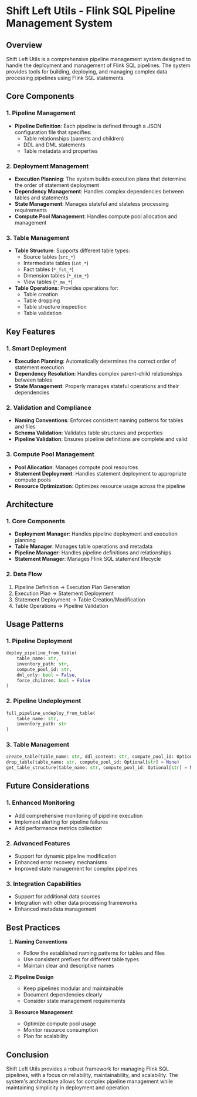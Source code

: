 # Shift Left Utils - Flink SQL Pipeline Management System

## Overview
Shift Left Utils is a comprehensive pipeline management system designed to handle the deployment and management of Flink SQL pipelines. The system provides tools for building, deploying, and managing complex data processing pipelines using Flink SQL statements.

## Core Components

### 1. Pipeline Management

- **Pipeline Definition**: Each pipeline is defined through a JSON configuration file that specifies:
  - Table relationships (parents and children)
  - DDL and DML statements
  - Table metadata and properties

### 2. Deployment Management
- **Execution Planning**: The system builds execution plans that determine the order of statement deployment
- **Dependency Management**: Handles complex dependencies between tables and statements
- **State Management**: Manages stateful and stateless processing requirements
- **Compute Pool Management**: Handles compute pool allocation and management

### 3. Table Management
- **Table Structure**: Supports different table types:
  - Source tables (`src_*`)
  - Intermediate tables (`int_*`)
  - Fact tables (`*_fct_*`)
  - Dimension tables (`*_dim_*`)
  - View tables (`*_mv_*`)
- **Table Operations**: Provides operations for:
  - Table creation
  - Table dropping
  - Table structure inspection
  - Table validation

## Key Features

### 1. Smart Deployment
- **Execution Planning**: Automatically determines the correct order of statement execution
- **Dependency Resolution**: Handles complex parent-child relationships between tables
- **State Management**: Properly manages stateful operations and their dependencies

### 2. Validation and Compliance
- **Naming Conventions**: Enforces consistent naming patterns for tables and files
- **Schema Validation**: Validates table structures and properties
- **Pipeline Validation**: Ensures pipeline definitions are complete and valid

### 3. Compute Pool Management
- **Pool Allocation**: Manages compute pool resources
- **Statement Deployment**: Handles statement deployment to appropriate compute pools
- **Resource Optimization**: Optimizes resource usage across the pipeline

## Architecture

### 1. Core Components
- **Deployment Manager**: Handles pipeline deployment and execution planning
- **Table Manager**: Manages table operations and metadata
- **Pipeline Manager**: Handles pipeline definitions and relationships
- **Statement Manager**: Manages Flink SQL statement lifecycle

### 2. Data Flow
1. Pipeline Definition → Execution Plan Generation
2. Execution Plan → Statement Deployment
3. Statement Deployment → Table Creation/Modification
4. Table Operations → Pipeline Validation

## Usage Patterns

### 1. Pipeline Deployment
```python
deploy_pipeline_from_table(
    table_name: str,
    inventory_path: str,
    compute_pool_id: str,
    dml_only: bool = False,
    force_children: bool = False
)
```

### 2. Pipeline Undeployment
```python
full_pipeline_undeploy_from_table(
    table_name: str,
    inventory_path: str
)
```

### 3. Table Management
```python
create_table(table_name: str, ddl_content: str, compute_pool_id: Optional[str] = None)
drop_table(table_name: str, compute_pool_id: Optional[str] = None)
get_table_structure(table_name: str, compute_pool_id: Optional[str] = None)
```

## Future Considerations

### 1. Enhanced Monitoring
- Add comprehensive monitoring of pipeline execution
- Implement alerting for pipeline failures
- Add performance metrics collection

### 2. Advanced Features
- Support for dynamic pipeline modification
- Enhanced error recovery mechanisms
- Improved state management for complex pipelines

### 3. Integration Capabilities
- Support for additional data sources
- Integration with other data processing frameworks
- Enhanced metadata management

## Best Practices

1. **Naming Conventions**
   - Follow the established naming patterns for tables and files
   - Use consistent prefixes for different table types
   - Maintain clear and descriptive names

2. **Pipeline Design**
   - Keep pipelines modular and maintainable
   - Document dependencies clearly
   - Consider state management requirements

3. **Resource Management**
   - Optimize compute pool usage
   - Monitor resource consumption
   - Plan for scalability

## Conclusion
Shift Left Utils provides a robust framework for managing Flink SQL pipelines, with a focus on reliability, maintainability, and scalability. The system's architecture allows for complex pipeline management while maintaining simplicity in deployment and operation. 